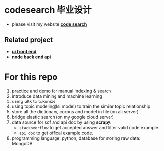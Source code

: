 # codesearch 毕业设计
- please visit my website **[code search](http://codesearch.qiancs.cn)**
## Related project
- **[ui front end](https://github.com/qiancs1101/codesearch-ui.git)**
- **[node back end api](https://github.com/qiancs1101/codesearch-node.git)**

# For this repo

1. practice and demo for manual indexing & search
2. introduce data mining and machine learning
3. using ultk to tokenize
4. using topic modeling(lsi model) to train the similar topic relationship
5. store all the dictionary, corpus and model in file (on ali server)
6. bridge elastic search (on my google cloud server)
7. data source for sof and api doc by using **scrapy**: 
   - `stackoverflow` to get accepted answer and filter valid code example.
   - `api doc` to get offical example code.
8. programming language: python, database for storing raw data: MongoDB